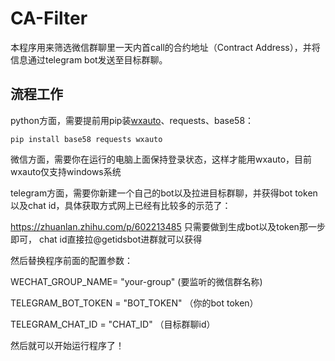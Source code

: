# CA-Filter

本程序用来筛选微信群聊里一天内首call的合约地址（Contract Address），并将信息通过telegram bot发送至目标群聊。



## 流程工作

python方面，需要提前用pip装[wxauto](https://docs.wxauto.org/)、requests、base58：

`pip install base58 requests wxauto`



微信方面，需要你在运行的电脑上面保持登录状态，这样才能用wxauto，目前wxauto仅支持windows系统



telegram方面，需要你新建一个自己的bot以及拉进目标群聊，并获得bot token以及chat id，具体获取方式网上已经有比较多的示范了：

https://zhuanlan.zhihu.com/p/602213485
只需要做到生成bot以及token那一步即可，
chat id直接拉@getidsbot进群就可以获得


然后替换程序前面的配置参数：

WECHAT_GROUP_NAME= "your-group"  (要监听的微信群名称)

TELEGRAM_BOT_TOKEN = "BOT_TOKEN"  （你的bot token）

TELEGRAM_CHAT_ID = "CHAT_ID"  （目标群聊id）



然后就可以开始运行程序了！

